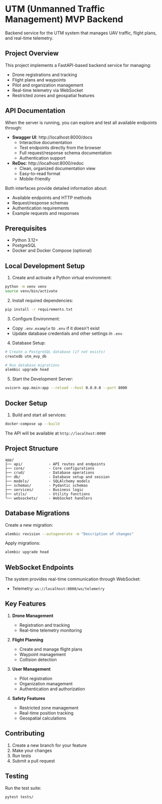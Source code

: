 # UTM (Unmanned Traffic Management) MVP Backend

Backend service for the UTM system that manages UAV traffic, flight plans, and real-time telemetry.

## Project Overview

This project implements a FastAPI-based backend service for managing:
- Drone registrations and tracking
- Flight plans and waypoints
- Pilot and organization management
- Real-time telemetry via WebSocket
- Restricted zones and geospatial features

## API Documentation

When the server is running, you can explore and test all available endpoints through:
- **Swagger UI**: http://localhost:8000/docs
  - Interactive documentation
  - Test endpoints directly from the browser
  - Full request/response schema documentation
  - Authentication support
- **ReDoc**: http://localhost:8000/redoc
  - Clean, organized documentation view
  - Easy-to-read format
  - Mobile-friendly

Both interfaces provide detailed information about:
- Available endpoints and HTTP methods
- Request/response schemas
- Authentication requirements
- Example requests and responses

## Prerequisites

- Python 3.12+
- PostgreSQL
- Docker and Docker Compose (optional)

## Local Development Setup

1. Create and activate a Python virtual environment:
```bash
python -m venv venv
source venv/bin/activate
```

2. Install required dependencies:
```bash
pip install -r requirements.txt
```

3. Configure Environment:
- Copy `.env.example` to `.env` if it doesn't exist
- Update database credentials and other settings in `.env`

4. Database Setup:
```bash
# Create a PostgreSQL database (if not exists)
createdb utm_mvp_db

# Run database migrations
alembic upgrade head
```

5. Start the Development Server:
```bash
uvicorn app.main:app --reload --host 0.0.0.0 --port 8000
```

## Docker Setup

1. Build and start all services:
```bash
docker-compose up --build
```

The API will be available at `http://localhost:8000`

## Project Structure

```
app/
├── api/            - API routes and endpoints
├── core/           - Core configurations
├── crud/           - Database operations
├── db/             - Database setup and session
├── models/         - SQLAlchemy models
├── schemas/        - Pydantic schemas
├── services/       - Business logic
├── utils/          - Utility functions
└── websockets/     - WebSocket handlers
```

## Database Migrations

Create a new migration:
```bash
alembic revision --autogenerate -m "Description of changes"
```

Apply migrations:
```bash
alembic upgrade head
```

## WebSocket Endpoints

The system provides real-time communication through WebSocket:
- Telemetry: `ws://localhost:8000/ws/telemetry`

## Key Features

1. **Drone Management**
   - Registration and tracking
   - Real-time telemetry monitoring

2. **Flight Planning**
   - Create and manage flight plans
   - Waypoint management
   - Collision detection

3. **User Management**
   - Pilot registration
   - Organization management
   - Authentication and authorization

4. **Safety Features**
   - Restricted zone management
   - Real-time position tracking
   - Geospatial calculations

## Contributing

1. Create a new branch for your feature
2. Make your changes
3. Run tests
4. Submit a pull request

## Testing

Run the test suite:
```bash
pytest tests/
```